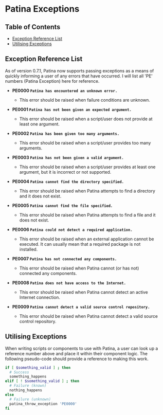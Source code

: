 # Patina Exceptions

## Table of Contents

- [Exception Reference List](#exception-reference-list)
- [Utilising Exceptions](#utilising-exceptions)

## Exception Reference List

As of version 0.7.1, Patina now supports passing exceptions as a means of
quickly informing a user of any errors that have occurred. I will list all 'PE'
numbers (Patina Exception) here for reference.

- **PE0000 `Patina has encountered an unknown error.`**
  - This error should be raised when failure conditions are unknown.

- **PE0001 `Patina has not been given an expected argument.`**
  - This error should be raised when a script/user does not provide at least one
    argument.

- **PE0002 `Patina has been given too many arguments.`**
  - This error should be raised when a script/user provides too many arguments.

- **PE0003 `Patina has not been given a valid argument.`**
  - This error should be raised when a script/user provides at least one
    argument, but it is incorrect or not supported.

- **PE0004 `Patina cannot find the directory specified.`**
  - This error should be raised when Patina attempts to find a directory and it
    does not exist.

- **PE0005 `Patina cannot find the file specified.`**
  - This error should be raised when Patina attempts to find a file and it does
    not exist.

- **PE0006 `Patina could not detect a required application.`**
  - This error should be raised when an external application cannot be executed.
    It can usually mean that a required package is not installed.

- **PE0007 `Patina has not connected any components.`**
  - This error should be raised when Patina cannot (or has not) connected any
    components.

- **PE0008 `Patina does not have access to the Internet.`**
  - This error should be raised when Patina cannot detect an active Internet
    connection.

- **PE0009 `Patina cannot detect a valid source control repository.`**
  - This error should be raised when Patina cannot detect a valid source control
    repository.

## Utilising Exceptions

When writing scripts or components to use with Patina, a user can look up a
reference number above and place it within their component logic. The following
pseudo-code should provide a reference to making this work.

```bash
if [ $something_valid ] ; then
  # Success
  something_happens
elif [ ! $something_valid ] ; then
  # Failure (known)
  nothing_happens
else
  # Failure (unknown)
  patina_throw_exception 'PE0000'
fi
```
